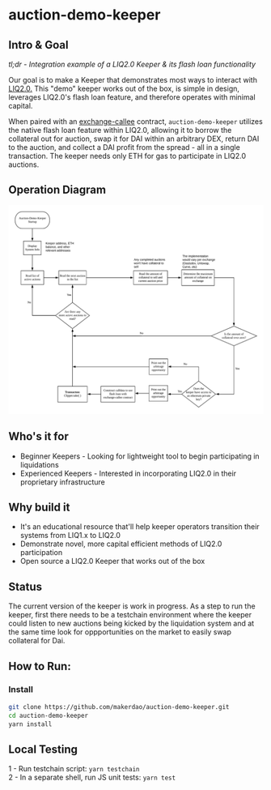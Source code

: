 # auction-demo-keeper

## Intro & Goal

*tl;dr - Integration example of a LIQ2.0 Keeper & its flash loan functionality*

Our goal is to make a Keeper that demonstrates most ways to interact with [LIQ2.0.]((https://forum.makerdao.com/t/liquidations-2-0-technical-summary/4632)) This "demo" keeper works out of the box, is simple in design, leverages LIQ2.0's flash loan feature, and therefore operates with minimal capital.

When paired with an [exchange-callee](https://github.com/makerdao/exchange-callees) contract, `auction-demo-keeper` utilizes the native flash loan feature within LIQ2.0, allowing it to borrow the collateral out for auction, swap it for DAI within an arbitrary DEX, return DAI to the auction, and collect a DAI profit from the spread - all in a single transaction. The keeper needs only ETH for gas to participate in LIQ2.0 auctions.

## Operation Diagram

![Operation Diagram](./diagram.jpeg)

## Who's it for

- Beginner Keepers - Looking for lightweight tool to begin participating in liquidations
- Experienced Keepers - Interested in incorporating LIQ2.0 in their proprietary infrastructure

## Why build it

- It's an educational resource that'll help keeper operators transition their systems from LIQ1.x to LIQ2.0
- Demonstrate novel, more capital efficient methods of LIQ2.0 participation
- Open source a LIQ2.0 Keeper that works out of the box

## Status

The current version of the keeper is work in progress. As a step to run the keeper, first there needs to be a testchain environment where the keeper could listen to new auctions being kicked by the liquidation system and at the same time look for oppportunities on the market to easily swap collateral for Dai.

## How to Run:

### Install

```bash
git clone https://github.com/makerdao/auction-demo-keeper.git
cd auction-demo-keeper
yarn install
```

## Local Testing

1 - Run testchain script: `yarn testchain`  
2 - In a separate shell, run JS unit tests: `yarn test`
